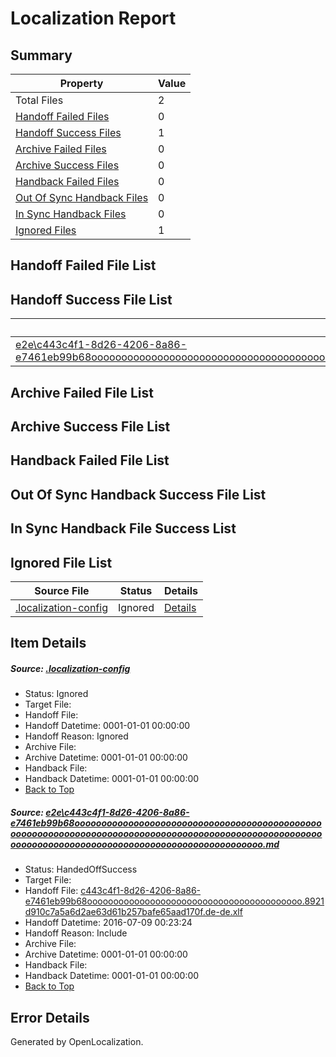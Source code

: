 # <a name='report-top'></a> Localization Report

## Summary
 Property | Value 
 -------- | ----- 
 Total Files | 2
[ Handoff Failed Files ](#handoff-failed-list)| 0
[ Handoff Success Files ](#handoff-success-list)| 1
[ Archive Failed Files ](#archive-failed-list)| 0
[ Archive Success Files ](#archive-success-list)| 0
[ Handback Failed Files ](#handback-failed-list)| 0
[ Out Of Sync Handback Files ](#outofsync-handback-success-list)| 0
[ In Sync Handback Files ](#insync-handback-success-list)| 0
[ Ignored Files ](#ignored-list)| 1

## <a name='handoff-failed-list'></a> Handoff Failed File List

## <a name='handoff-success-list'></a> Handoff Success File List
 Source File | Status | Details 
 ----------- | ------ | ------- 
 [e2e\c443c4f1-8d26-4206-8a86-e7461eb99b68ooooooooooooooooooooooooooooooooooooooooooooooooooooooooooooooooooooooooooooooooooooooooooooooooooooooooooooooooooooooooooooooooooooooooooooooooooooooo.md](https://github.com/OpenLocalizationTestOrg/oltest/blob/be84d1a5f7142a1656ca0e79008ff8c9aaeef167/e2e/c443c4f1-8d26-4206-8a86-e7461eb99b68ooooooooooooooooooooooooooooooooooooooooooooooooooooooooooooooooooooooooooooooooooooooooooooooooooooooooooooooooooooooooooooooooooooooooooooooooooooooo.md) | HandedOffSuccess | [Details](#93228728d4d29dd22214a270a454343b9225ba151)

## <a name='archive-failed-list'></a> Archive Failed File List

## <a name='archive-success-list'></a> Archive Success File List

## <a name='handback-failed-list'></a> Handback Failed File List

## <a name='outofsync-handback-success-list'></a> Out Of Sync Handback Success File List

## <a name='insync-handback-success-list'></a> In Sync Handback File Success List

## <a name='ignored-list'></a> Ignored File List
 Source File | Status | Details 
 ----------- | ------ | ------- 
 [.localization-config](https://github.com/OpenLocalizationTestOrg/oltest/blob/be84d1a5f7142a1656ca0e79008ff8c9aaeef167/.localization-config) | Ignored | [Details](#3d4f252ac210baf56311d7e97dcc2db10974dbd20)

## Item Details
##### <a name='3d4f252ac210baf56311d7e97dcc2db10974dbd20'></a> Source: [.localization-config](https://github.com/OpenLocalizationTestOrg/oltest/blob/be84d1a5f7142a1656ca0e79008ff8c9aaeef167/.localization-config)
* Status: Ignored
* Target File: 
* Handoff File: 
* Handoff Datetime: 0001-01-01 00:00:00
* Handoff Reason: Ignored
* Archive File: 
* Archive Datetime: 0001-01-01 00:00:00
* Handback File: 
* Handback Datetime: 0001-01-01 00:00:00
* [Back to Top](#report-top)

##### <a name='93228728d4d29dd22214a270a454343b9225ba151'></a> Source: [e2e\c443c4f1-8d26-4206-8a86-e7461eb99b68ooooooooooooooooooooooooooooooooooooooooooooooooooooooooooooooooooooooooooooooooooooooooooooooooooooooooooooooooooooooooooooooooooooooooooooooooooooooo.md](https://github.com/OpenLocalizationTestOrg/oltest/blob/be84d1a5f7142a1656ca0e79008ff8c9aaeef167/e2e/c443c4f1-8d26-4206-8a86-e7461eb99b68ooooooooooooooooooooooooooooooooooooooooooooooooooooooooooooooooooooooooooooooooooooooooooooooooooooooooooooooooooooooooooooooooooooooooooooooooooooooo.md)
* Status: HandedOffSuccess
* Target File: 
* Handoff File: [c443c4f1-8d26-4206-8a86-e7461eb99b68ooooooooooooooooooooooooooooooooooooooooo.8921d910c7a5a6d2ae63d61b257bafe65aad170f.de-de.xlf](https://github.com/OpenLocalizationTestOrg/olhandoff-e2e/blob/1ca649dda2bcaa8e23b3e0eea0212c09ba960579/ol-handoff/OpenLocalizationTestOrg/oltest-dede-fly/ci/ht/c443c4f1-8d26-4206-8a86-e7461eb99b68ooooooooooooooooooooooooooooooooooooooooo.8921d910c7a5a6d2ae63d61b257bafe65aad170f.de-de.xlf)
* Handoff Datetime: 2016-07-09 00:23:24
* Handoff Reason: Include
* Archive File: 
* Archive Datetime: 0001-01-01 00:00:00
* Handback File: 
* Handback Datetime: 0001-01-01 00:00:00
* [Back to Top](#report-top)


## Error Details

Generated by OpenLocalization.
